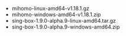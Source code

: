 - mihomo-linux-amd64-v1.18.1.gz
- mihomo-windows-amd64-v1.18.1.zip
- sing-box-1.9.0-alpha.9-linux-amd64.tar.gz
- sing-box-1.9.0-alpha.9-windows-amd64.zip